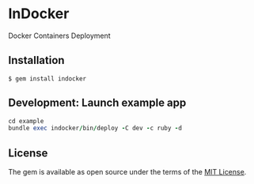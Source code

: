 # InDocker

Docker Containers Deployment

## Installation

```
$ gem install indocker
```

## Development: Launch example app

```ruby
cd example
bundle exec indocker/bin/deploy -C dev -c ruby -d
```

## License

The gem is available as open source under the terms of the [MIT License](https://opensource.org/licenses/MIT).
